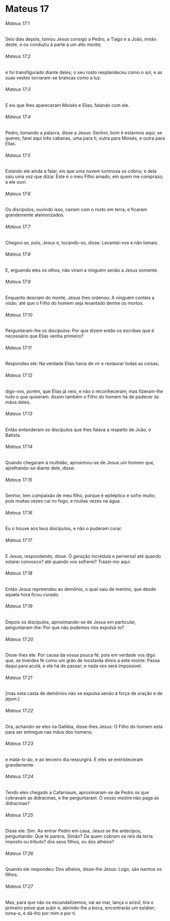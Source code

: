 # Mateus 17

###### Mateus 17:1

Seis dias depois, tomou Jesus consigo a Pedro, a Tiago e a João, irmão deste, e os conduziu à parte a um alto monte;

###### Mateus 17:2

e foi transfigurado diante deles; o seu rosto resplandeceu como o sol, e as suas vestes tornaram-se brancas como a luz.

###### Mateus 17:3

E eis que lhes apareceram Moisés e Elias, falando com ele.

###### Mateus 17:4

Pedro, tomando a palavra, disse a Jesus: Senhor, bom é estarmos aqui; se queres, farei aqui três cabanas, uma para ti, outra para Moisés, e outra para Elias.

###### Mateus 17:5

Estando ele ainda a falar, eis que uma nuvem luminosa os cobriu; e dela saiu uma voz que dizia: Este é o meu Filho amado, em quem me comprazo; a ele ouvi.

###### Mateus 17:6

Os discípulos, ouvindo isso, cairam com o rosto em terra, e ficaram grandemente atemorizados.

###### Mateus 17:7

Chegou-se, pois, Jesus e, tocando-os, disse: Levantai-vos e não temais.

###### Mateus 17:8

E, erguendo eles os olhos, não viram a ninguém senão a Jesus somente.

###### Mateus 17:9

Enquanto desciam do monte, Jesus lhes ordenou: A ninguém conteis a visão, até que o Filho do homem seja levantado dentre os mortos.

###### Mateus 17:10

Perguntaram-lhe os discípulos: Por que dizem então os escribas que é necessário que Elias venha primeiro?

###### Mateus 17:11

Respondeu ele: Na verdade Elias havia de vir e restaurar todas as coisas;

###### Mateus 17:12

digo-vos, porém, que Elias já veio, e não o reconheceram; mas fizeram-lhe tudo o que quiseram. Assim também o Filho do homem há de padecer às mãos deles.

###### Mateus 17:13

Então entenderam os discípulos que lhes falava a respeito de João, o Batista.

###### Mateus 17:14

Quando chegaram à multidão, aproximou-se de Jesus um homem que, ajoelhando-se diante dele, disse:

###### Mateus 17:15

Senhor, tem compaixão de meu filho, porque é epiléptico e sofre muito; pois muitas vezes cai no fogo, e muitas vezes na água.

###### Mateus 17:16

Eu o trouxe aos teus discípulos, e não o puderam curar.

###### Mateus 17:17

E Jesus, respondendo, disse: Ó geração incrédula e perversa! até quando estarei convosco? até quando vos sofrerei? Trazei-mo aqui.

###### Mateus 17:18

Então Jesus repreendeu ao demônio, o qual saiu de menino, que desde aquela hora ficou curado.

###### Mateus 17:19

Depois os discípulos, aproximando-se de Jesus em particular, perguntaram-lhe: Por que não pudemos nós expulsá-lo?

###### Mateus 17:20

Disse-lhes ele: Por causa da vossa pouca fé; pois em verdade vos digo que, se tiverdes fé como um grão de mostarda direis a este monte: Passa daqui para acolá, e ele há de passar; e nada vos será impossível.

###### Mateus 17:21

[mas esta casta de demônios não se expulsa senão à força de oração e de jejum.]

###### Mateus 17:22

Ora, achando-se eles na Galiléia, disse-lhes Jesus: O Filho do homem está para ser entregue nas mãos dos homens;

###### Mateus 17:23

e matá-lo-ão, e ao terceiro dia ressurgirá. E eles se entristeceram grandemente.

###### Mateus 17:24

Tendo eles chegado a Cafarnaum, aproximaram-se de Pedro os que cobravam as didracmas, e lhe perguntaram: O vosso mestre não paga as didracmas?

###### Mateus 17:25

Disse ele: Sim. Ao entrar Pedro em casa, Jesus se lhe antecipou, perguntando: Que te parece, Simão? De quem cobram os reis da terra imposto ou tributo? dos seus filhos, ou dos alheios?

###### Mateus 17:26

Quando ele respondeu: Dos alheios, disse-lhe Jesus: Logo, são isentos os filhos.

###### Mateus 17:27

Mas, para que não os escandalizemos, vai ao mar, lança o anzol, tira o primeiro peixe que subir e, abrindo-lhe a boca, encontrarás um estáter; toma-o, e dá-lho por mim e por ti.

